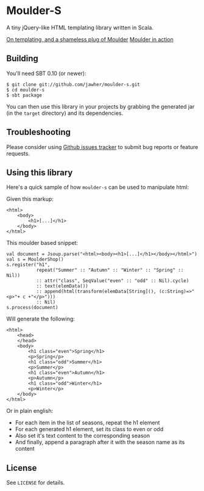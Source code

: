 Moulder-S
=======================

A tiny jQuery-like HTML templating library written in Scala.

[On templating, and a shameless plug of Moulder](http://jawher.net/2011/01/06/on-templating-and-a-shameless-plug-of-moulder/)
[Moulder in action](http://jawher.net/2011/03/03/moulder-in-action/)


Building
--------

You'll need SBT 0.10 (or newer):

    $ git clone git://github.com/jawher/moulder-s.git
    $ cd moulder-s
    $ sbt package

You can then use this library in your projects by grabbing the generated jar (in the `target` directory) and its dependencies.



Troubleshooting
---------------

Please consider using [Github issues tracker](http://github.com/jawher/moulder-s/issues) to submit bug reports or feature requests.


Using this library
------------------

Here's a quick sample of how `moulder-s` can be used to manipulate html:

Given this markup:

    <html>
        <body>
            <h1>[...]</h1>
        </body>
    </html>

This moulder based snippet:

    val document = Jsoup.parse("<html><body><h1>[...]</h1></body></html>")
    val s = MoulderShop()
    s.register("h1", 
               repeat("Summer" :: "Autumn" :: "Winter" :: "Spring" :: Nil)) 
               :: attr("class", SeqValue("even" :: "odd" :: Nil).cycle) 
               :: text(elemData()) 
               :: append(html(transform(elemData[String](), (c:String)=>"<p>"+ c +"</p>"))) 
               :: Nil)
    s.process(document)


Will generate the following:

    <html>
        <head>
        </head>
        <body> 
            <h1 class="even">Spring</h1> 
            <p>Spring</p>
            <h1 class="odd">Summer</h1> 
            <p>Summer</p>
            <h1 class="even">Autumn</h1> 
            <p>Autumn</p>
            <h1 class="odd">Winter</h1> 
            <p>Winter</p>
        </body>
    </html>

Or in plain english:

* For each item in the list of seasons, repeat the h1 element
* For each generated h1 element, set its class to even or odd
* Also set it's text content to the corresponding season
* And finally, append a paragraph after it with the season name as its content



License
-------

See `LICENSE` for details.

